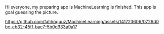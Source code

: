 Hi everyone, my preparing app is MachineLearning is finished. This app is goal guessing the picture.

https://github.com/fatihoguuz/MachineLearning/assets/141723606/0729d0bc-cb32-45ff-bae7-5b0d933a9a17
